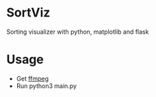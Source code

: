 # SortViz
Sorting visualizer with python, matplotlib and flask

# Usage
- Get [ffmpeg](https://www.tecmint.com/install-ffmpeg-in-linux/)
- Run python3 main.py

